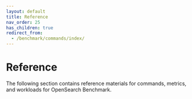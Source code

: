 ```yaml
---
layout: default
title: Reference
nav_order: 25
has_children: true
redirect_from:
  - /benchmark/commands/index/
---
```


# Reference

The following section contains reference materials for commands, metrics, and workloads for OpenSearch Benchmark.